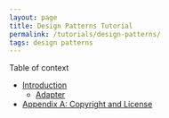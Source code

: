 ```yaml
---
layout: page
title: Design Patterns Tutorial
permalink: /tutorials/design-patterns/
tags: design patterns
---
```


Table of context

* [Introduction](/tutorials/design-patterns/introduction)
	* [Adapter](/tutorials/design-patterns/Adapter)
* [Appendix A: Copyright and License](/tutorials/design-patterns/license/)
